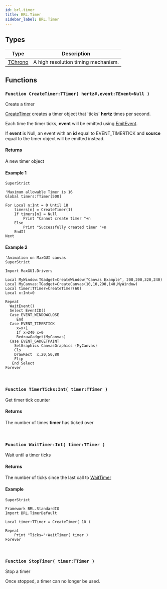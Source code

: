 ```yaml
---
id: brl.timer
title: BRL.Timer
sidebar_label: BRL.Timer
---
```



## Types
| Type | Description |
|---|---|
| [TChrono](../../brl/brl.timer/tchrono) | A high resolution timing mechanism. |

## Functions

### `Function CreateTimer:TTimer( hertz#,event:TEvent=Null )`

Create a timer


[CreateTimer](../../brl/brl.timer/#function-createtimerttimer-hertzeventteventnull-) creates a timer object that 'ticks' <b>hertz</b> times per second.

Each time the timer ticks, <b>event</b> will be emitted using [EmitEvent](../../brl/brl.event/#function-emitevent-eventtevent-).

If <b>event</b> is Null, an event with an <b>id</b> equal to EVENT_TIMERTICK and
<b>source</b> equal to the timer object will be emitted instead.


#### Returns
A new timer object


#### Example 1
```blitzmax
SuperStrict

'Maximum allowable Timer is 16
Global timers:TTimer[500]

For Local n:Int = 0 Until 18
	timers[n] = CreateTimer(1)
	If timers[n] = Null
		Print "Cannot create timer "+n
	Else
		Print "Successfully created timer "+n
	EndIf
Next
```
#### Example 2
```blitzmax
'Animation on MaxGUI canvas
SuperStrict

Import MaxGUI.Drivers

Local MyWindow:TGadget=CreateWindow("Canvas Example", 200,200,320,240)
Local MyCanvas:TGadget=CreateCanvas(10,10,290,140,MyWindow)
Local timer:TTimer=CreateTimer(60)
Local x:Int=0

Repeat
  WaitEvent()
  Select EventID()
  Case EVENT_WINDOWCLOSE
     End
  Case EVENT_TIMERTICK
     x=x+1
     If x>240 x=0
     RedrawGadget(MyCanvas)
  Case EVENT_GADGETPAINT
    SetGraphics CanvasGraphics (MyCanvas)
    Cls
    DrawRect  x,20,50,80
    Flip
   End Select
Forever
```
<br/>

### `Function TimerTicks:Int( timer:TTimer )`

Get timer tick counter

#### Returns
The number of times <b>timer</b> has ticked over


<br/>

### `Function WaitTimer:Int( timer:TTimer )`

Wait until a timer ticks

#### Returns
The number of ticks since the last call to [WaitTimer](../../brl/brl.timer/#function-waittimerint-timerttimer-)


#### Example
```blitzmax
SuperStrict

Framework BRL.StandardIO
Import BRL.TimerDefault

Local timer:TTimer = CreateTimer( 10 )

Repeat
	Print "Ticks="+WaitTimer( timer )
Forever
```
<br/>

### `Function StopTimer( timer:TTimer )`

Stop a timer

Once stopped, a timer can no longer be used.


<br/>

